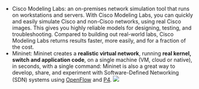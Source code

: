 - Cisco Modeling Labs: an on-premises network simulation tool that runs on workstations and servers. With Cisco Modeling Labs, you can quickly and easily simulate Cisco and non-Cisco networks, using real Cisco images. This gives you highly reliable models for designing, testing, and troubleshooting. Compared to building out real-world labs, Cisco Modeling Labs returns results faster, more easily, and for a fraction of the cost.
- Mininet: Mininet creates a **realistic virtual network**, running **real kernel, switch and application code**, on a single machine (VM, cloud or native), in seconds, with a single command:
  Mininet is also a great way to develop, share, and experiment with Software-Defined Networking (SDN) systems using [OpenFlow](https://opennetworking.org/software-defined-standards/specifications/) and [P4](http://p4.org/).
  ![](https://mininet.org/images/frontpage_diagram.png)